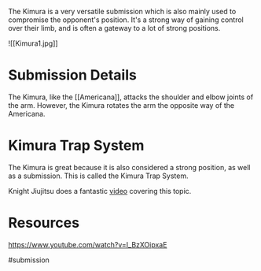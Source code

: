 The Kimura is a very versatile submission which is also mainly used to compromise the opponent's position. It's a strong way of gaining control over their limb, and is often a gateway to a lot of strong positions.


![[Kimura1.jpg]]
# Submission Details

The Kimura, like the [[Americana]], attacks the shoulder and elbow joints of the arm. However, the Kimura rotates the arm the opposite way of the Americana.


# Kimura Trap System

The Kimura is great because it is also considered a strong position, as well as a submission. This is called the Kimura Trap System.

Knight Jiujitsu does a fantastic [video](https://www.youtube.com/watch?v=I_BzXOipxaE) covering this topic.


# Resources

https://www.youtube.com/watch?v=I_BzXOipxaE


#submission 